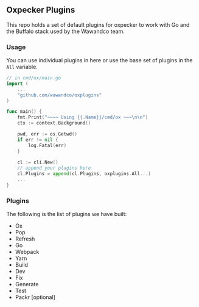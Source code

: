 ## Oxpecker Plugins

This repo holds a set of default plugins for oxpecker to work with Go and the Buffalo stack used by the Wawandco team. 
### Usage

You can use individual plugins in here or use the base set of plugins in the `All` variable.

```go
// in cmd/ox/main.go
import (
    ...
    "github.com/wawandco/oxplugins"
)

func main() {
    fmt.Print("~~~~ Using {{.Name}}/cmd/ox ~~~\n\n")
    ctx := context.Background()

    pwd, err := os.Getwd()
    if err != nil {
        log.Fatal(err)
    }
    
    cl := cli.New()
    // append your plugins here
    cl.Plugins = append(cl.Plugins, oxplugins.All...)
    ...
}
```

### Plugins

The following is the list of plugins we have built:

- Ox
- Pop 
- Refresh
- Go
- Webpack
- Yarn
- Build
- Dev
- Fix
- Generate
- Test
- Packr [optional]

